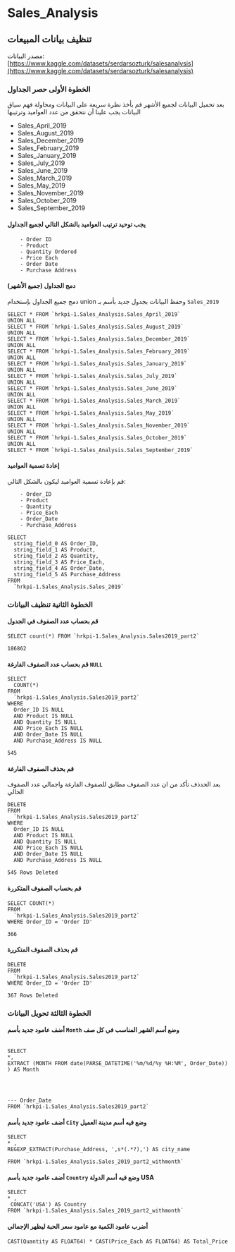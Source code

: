 # Sales_Analysis
## تنظيف بيانات المبيعات 
مصدر البيانات: [https://www.kaggle.com/datasets/serdarsozturk/salesanalysis](https://www.kaggle.com/datasets/serdarsozturk/salesanalysis)

### الخطوة الأولى حصر الجداول
بعد تحميل البيانات لجميع الأشهر قم بأخذ نظرة سريعة على البيانات ومحاولة فهم سياق البيانات 
يجب علينا أن نتحقق من عدد العواميد وترتيبها
* Sales_April_2019
* Sales_August_2019
* Sales_December_2019
* Sales_February_2019
* Sales_January_2019
* Sales_July_2019
* Sales_June_2019
* Sales_March_2019
* Sales_May_2019
* Sales_November_2019
* Sales_October_2019
* Sales_September_2019



#### يجب توحيد ترتيب العواميد بالشكل التالي لجميع الجداول 
````
    - Order ID 
    - Product 
    - Quantity Ordered 
    - Price Each 
    - Order Date 
    - Purchase Address
````





#### دمج الجداول (جميع الأشهر)
دمج جميع الجداول بإستخدام union وحفظ البيانات بجدول جديد بأسم بـ `Sales_2019`

````
SELECT * FROM `hrkpi-1.Sales_Analysis.Sales_April_2019` 
UNION ALL
SELECT * FROM `hrkpi-1.Sales_Analysis.Sales_August_2019` 
UNION ALL
SELECT * FROM `hrkpi-1.Sales_Analysis.Sales_December_2019` 
UNION ALL
SELECT * FROM `hrkpi-1.Sales_Analysis.Sales_February_2019` 
UNION ALL
SELECT * FROM `hrkpi-1.Sales_Analysis.Sales_January_2019` 
UNION ALL
SELECT * FROM `hrkpi-1.Sales_Analysis.Sales_July_2019` 
UNION ALL
SELECT * FROM `hrkpi-1.Sales_Analysis.Sales_June_2019` 
UNION ALL
SELECT * FROM `hrkpi-1.Sales_Analysis.Sales_March_2019` 
UNION ALL
SELECT * FROM `hrkpi-1.Sales_Analysis.Sales_May_2019` 
UNION ALL
SELECT * FROM `hrkpi-1.Sales_Analysis.Sales_November_2019` 
UNION ALL
SELECT * FROM `hrkpi-1.Sales_Analysis.Sales_October_2019` 
UNION ALL
SELECT * FROM `hrkpi-1.Sales_Analysis.Sales_September_2019` 
````


#### إعادة تسمية العواميد 


قم بإعادة تسمية العواميد ليكون بالشكل التالي:


````
    - Order_ID 
    - Product 
    - Quantity 
    - Price_Each 
    - Order_Date 
    - Purchase_Address
````


````
SELECT
  string_field_0 AS Order_ID,
  string_field_1 AS Product,
  string_field_2 AS Quantity,
  string_field_3 AS Price_Each,
  string_field_4 AS Order_Date,
  string_field_5 AS Purchase_Address
FROM
  `hrkpi-1.Sales_Analysis.Sales_2019`

````

### الخطوة الثانية تنظيف البيانات

#### قم بحساب عدد الصفوف في الجدول

````
SELECT count(*) FROM `hrkpi-1.Sales_Analysis.Sales2019_part2` 
````

````
186862
````





#### قم بحساب عدد الصفوف الفارغة `NULL`

````
SELECT
  COUNT(*)
FROM
  `hrkpi-1.Sales_Analysis.Sales2019_part2`
WHERE
  Order_ID IS NULL
  AND Product IS NULL
  AND Quantity IS NULL
  AND Price_Each IS NULL
  AND Order_Date IS NULL
  AND Purchase_Address IS NULL
````

````
545
````



#### قم بحذف الصفوف الفارغة
بعد الحدذف تأكد من ان عدد الصفوف مطابق للصفوف الفارغة واجمالي عدد الصفوف الحالي 

````
DELETE
FROM
  `hrkpi-1.Sales_Analysis.Sales2019_part2`
WHERE
  Order_ID IS NULL
  AND Product IS NULL
  AND Quantity IS NULL
  AND Price_Each IS NULL
  AND Order_Date IS NULL
  AND Purchase_Address IS NULL
````

````
545 Rows Deleted
````




#### قم بحساب الصفوف المتكررة

````
SELECT COUNT(*)
FROM
  `hrkpi-1.Sales_Analysis.Sales2019_part2`
WHERE Order_ID = 'Order ID'
````
````
366
````





#### قم بحذف الصفوف المتكررة

````
DELETE
FROM
  `hrkpi-1.Sales_Analysis.Sales2019_part2`
WHERE Order_ID = 'Order ID'
````

````
367 Rows Deleted
````



### الخطوة الثالثة تحويل البيانات


#### أضف عامود جديد بأسم `Month` وضع أسم الشهر المناسب في كل صف

````

SELECT 
*,
EXTRACT (MONTH FROM date(PARSE_DATETIME('%m/%d/%y %H:%M', Order_Date)) ) AS Month
 



--- Order_Date
FROM `hrkpi-1.Sales_Analysis.Sales2019_part2`

````






#### أضف عامود جديد بأسم  `City` وضع فيه أسم مدينة العميل

````
SELECT 
* ,
REGEXP_EXTRACT(Purchase_Address, ',s*(.*?),') AS city_name

FROM `hrkpi-1.Sales_Analysis.Sales_2019_part2_withmonth` 
````


#### أضف عامود جديد بأسم  `Country` وضع فيه أسم الدولة USA

````
SELECT 
* ,
 CONCAT('USA') AS Country
FROM `hrkpi-1.Sales_Analysis.Sales_2019_part2_withmonth` 
````

#### أضرب عامود الكمية مع عامود سعر الحبة ليظهر الإجمالي

````
CAST(Quantity AS FLOAT64) * CAST(Price_Each AS FLOAT64) AS Total_Price
````




